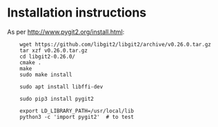 # Installation instructions

As per http://www.pygit2.org/install.html:

        wget https://github.com/libgit2/libgit2/archive/v0.26.0.tar.gz
        tar xzf v0.26.0.tar.gz
        cd libgit2-0.26.0/
        cmake .
        make
        sudo make install

        sudo apt install libffi-dev

        sudo pip3 install pygit2

        export LD_LIBRARY_PATH=/usr/local/lib
        python3 -c 'import pygit2'  # to test

